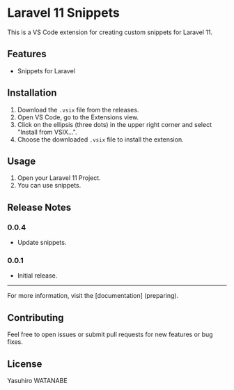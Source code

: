 # Laravel 11 Snippets

This is a VS Code extension for creating custom snippets for Laravel 11.

## Features

- Snippets for Laravel

## Installation

1. Download the `.vsix` file from the releases.
2. Open VS Code, go to the Extensions view.
3. Click on the ellipsis (three dots) in the upper right corner and select "Install from VSIX...".
4. Choose the downloaded `.vsix` file to install the extension.

## Usage

1. Open your Laravel 11 Project.
2. You can use snippets.

## Release Notes

### 0.0.4
- Update snippets.

### 0.0.1
- Initial release.

---

For more information, visit the [documentation] (preparing).

## Contributing

Feel free to open issues or submit pull requests for new features or bug fixes.

## License

Yasuhiro WATANABE
